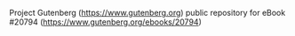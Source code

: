 Project Gutenberg (https://www.gutenberg.org) public repository for eBook #20794 (https://www.gutenberg.org/ebooks/20794)
